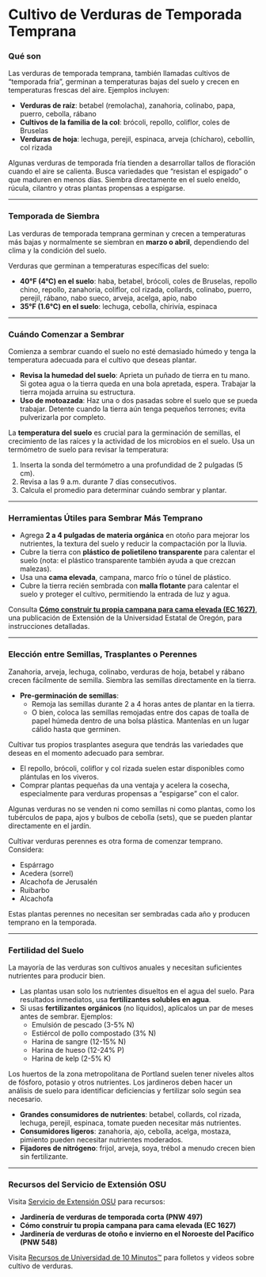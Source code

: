 # Cultivo de Verduras de Temporada Temprana

### Qué son

Las verduras de temporada temprana, también llamadas cultivos de “temporada fría”, germinan a temperaturas bajas del suelo y crecen en temperaturas frescas del aire. Ejemplos incluyen:

- **Verduras de raíz**: betabel (remolacha), zanahoria, colinabo, papa, puerro, cebolla, rábano
- **Cultivos de la familia de la col**: brócoli, repollo, coliflor, coles de Bruselas
- **Verduras de hoja**: lechuga, perejil, espinaca, arveja (chícharo), cebollín, col rizada

Algunas verduras de temporada fría tienden a desarrollar tallos de floración cuando el aire se calienta. Busca variedades que “resistan el espigado” o que maduren en menos días. Siembra directamente en el suelo eneldo, rúcula, cilantro y otras plantas propensas a espigarse.

---

### Temporada de Siembra

Las verduras de temporada temprana germinan y crecen a temperaturas más bajas y normalmente se siembran en **marzo o abril**, dependiendo del clima y la condición del suelo.

Verduras que germinan a temperaturas específicas del suelo:

- **40°F (4°C) en el suelo**: haba, betabel, brócoli, coles de Bruselas, repollo chino, repollo, zanahoria, coliflor, col rizada, collards, colinabo, puerro, perejil, rábano, nabo sueco, arveja, acelga, apio, nabo
- **35°F (1.6°C) en el suelo**: lechuga, cebolla, chirivía, espinaca

---

### Cuándo Comenzar a Sembrar

Comienza a sembrar cuando el suelo no esté demasiado húmedo y tenga la temperatura adecuada para el cultivo que deseas plantar.

- **Revisa la humedad del suelo**: Aprieta un puñado de tierra en tu mano. Si gotea agua o la tierra queda en una bola apretada, espera. Trabajar la tierra mojada arruina su estructura.
- **Uso de motoazada**: Haz una o dos pasadas sobre el suelo que se pueda trabajar. Detente cuando la tierra aún tenga pequeños terrones; evita pulverizarla por completo.

La **temperatura del suelo** es crucial para la germinación de semillas, el crecimiento de las raíces y la actividad de los microbios en el suelo. Usa un termómetro de suelo para revisar la temperatura:

1. Inserta la sonda del termómetro a una profundidad de 2 pulgadas (5 cm).
2. Revisa a las 9 a.m. durante 7 días consecutivos.
3. Calcula el promedio para determinar cuándo sembrar y plantar.

---

### Herramientas Útiles para Sembrar Más Temprano

- Agrega **2 a 4 pulgadas de materia orgánica** en otoño para mejorar los nutrientes, la textura del suelo y reducir la compactación por la lluvia.
- Cubre la tierra con **plástico de polietileno transparente** para calentar el suelo (nota: el plástico transparente también ayuda a que crezcan malezas).
- Usa una **cama elevada**, campana, marco frío o túnel de plástico.
- Cubre la tierra recién sembrada con **malla flotante** para calentar el suelo y proteger el cultivo, permitiendo la entrada de luz y agua.

Consulta **[Cómo construir tu propia campana para cama elevada (EC 1627)](http://catalog.extension.oregonstate.edu)**, una publicación de Extensión de la Universidad Estatal de Oregón, para instrucciones detalladas.

---

### Elección entre Semillas, Trasplantes o Perennes


Zanahoria, arveja, lechuga, colinabo, verduras de hoja, betabel y rábano crecen fácilmente de semilla. Siembra las semillas directamente en la tierra.

- **Pre-germinación de semillas**:
  - Remoja las semillas durante 2 a 4 horas antes de plantar en la tierra.
  - O bien, coloca las semillas remojadas entre dos capas de toalla de papel húmeda dentro de una bolsa plástica. Mantenlas en un lugar cálido hasta que germinen.


Cultivar tus propios trasplantes asegura que tendrás las variedades que deseas en el momento adecuado para sembrar.

- El repollo, brócoli, coliflor y col rizada suelen estar disponibles como plántulas en los viveros.
- Comprar plantas pequeñas da una ventaja y acelera la cosecha, especialmente para verduras propensas a “espigarse” con el calor.


Algunas verduras no se venden ni como semillas ni como plantas, como los tubérculos de papa, ajos y bulbos de cebolla (sets), que se pueden plantar directamente en el jardín.

Cultivar verduras perennes es otra forma de comenzar temprano. Considera:

- Espárrago
- Acedera (sorrel)
- Alcachofa de Jerusalén
- Ruibarbo
- Alcachofa

Estas plantas perennes no necesitan ser sembradas cada año y producen temprano en la temporada.

---

### Fertilidad del Suelo

La mayoría de las verduras son cultivos anuales y necesitan suficientes nutrientes para producir bien.

- Las plantas usan solo los nutrientes disueltos en el agua del suelo. Para resultados inmediatos, usa **fertilizantes solubles en agua**.
- Si usas **fertilizantes orgánicos** (no líquidos), aplícalos un par de meses antes de sembrar. Ejemplos:
  - Emulsión de pescado (3-5% N)
  - Estiércol de pollo compostado (3% N)
  - Harina de sangre (12-15% N)
  - Harina de hueso (12-24% P)
  - Harina de kelp (2-5% K)


Los huertos de la zona metropolitana de Portland suelen tener niveles altos de fósforo, potasio y otros nutrientes. Los jardineros deben hacer un análisis de suelo para identificar deficiencias y fertilizar solo según sea necesario.

- **Grandes consumidores de nutrientes**: betabel, collards, col rizada, lechuga, perejil, espinaca, tomate pueden necesitar más nutrientes.
- **Consumidores ligeros**: zanahoria, ajo, cebolla, acelga, mostaza, pimiento pueden necesitar nutrientes moderados.
- **Fijadores de nitrógeno**: frijol, arveja, soya, trébol a menudo crecen bien sin fertilizante.

---

### Recursos del Servicio de Extensión OSU

Visita [Servicio de Extensión OSU](http://catalog.extension.oregonstate.edu) para recursos:

- **Jardinería de verduras de temporada corta (PNW 497)**
- **Cómo construir tu propia campana para cama elevada (EC 1627)**
- **Jardinería de verduras de otoño e invierno en el Noroeste del Pacífico (PNW 548)**

Visita [Recursos de Universidad de 10 Minutos™](http://www.cmastergardeners.org/10-minute-university) para folletos y videos sobre cultivo de verduras.
